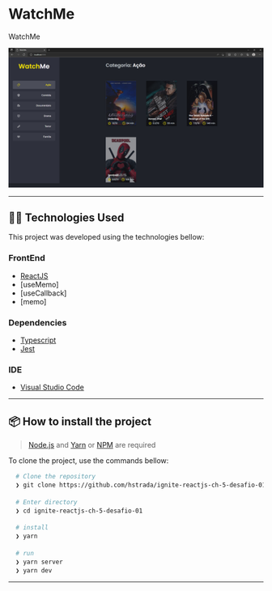 # WatchMe

WatchMe

![WatchMe image preview](https://github.com/hstrada/ignite-reactjs-ch-5-desafio-01/blob/main/.github/watchme.PNG?raw=true)

---

## 👨‍💻️ Technologies Used

This project was developed using the technologies bellow:

### FrontEnd

- [ReactJS](https://pt-br.reactjs.org/)
- [useMemo]
- [useCallback]
- [memo]

### Dependencies

- [Typescript](https://www.typescriptlang.org/)
- [Jest](https://jestjs.io/)

### IDE

- [Visual Studio Code](https://code.visualstudio.com/)

---

## 📦️ How to install the project

> [Node.js](https://nodejs.org/en/) and [Yarn](https://yarnpkg.com/) or [NPM](https://www.npmjs.com/) are required

To clone the project, use the commands bellow:

```bash
  # Clone the repository
  ❯ git clone https://github.com/hstrada/ignite-reactjs-ch-5-desafio-01.git

  # Enter directory
  ❯ cd ignite-reactjs-ch-5-desafio-01

  # install
  ❯ yarn

  # run
  ❯ yarn server
  ❯ yarn dev
```

---
